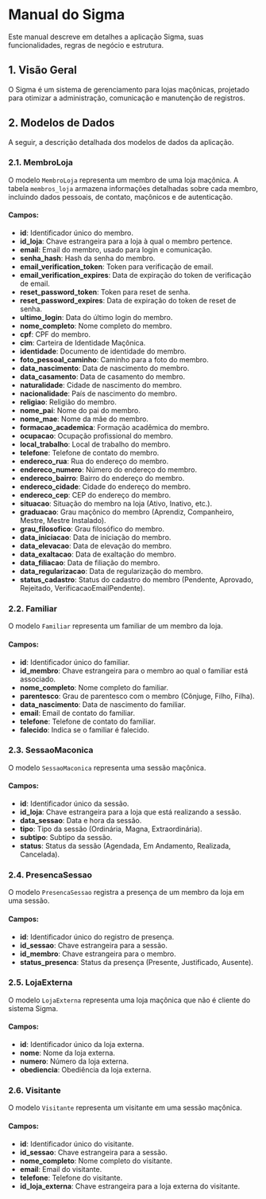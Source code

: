 # Manual do Sigma

Este manual descreve em detalhes a aplicação Sigma, suas funcionalidades, regras de negócio e estrutura.

## 1. Visão Geral

O Sigma é um sistema de gerenciamento para lojas maçônicas, projetado para otimizar a administração, comunicação e manutenção de registros.

## 2. Modelos de Dados

A seguir, a descrição detalhada dos modelos de dados da aplicação.

### 2.1. MembroLoja

O modelo `MembroLoja` representa um membro de uma loja maçônica. A tabela `membros_loja` armazena informações detalhadas sobre cada membro, incluindo dados pessoais, de contato, maçônicos e de autenticação.

#### Campos:

*   **id**: Identificador único do membro.
*   **id_loja**: Chave estrangeira para a loja à qual o membro pertence.
*   **email**: Email do membro, usado para login e comunicação.
*   **senha_hash**: Hash da senha do membro.
*   **email_verification_token**: Token para verificação de email.
*   **email_verification_expires**: Data de expiração do token de verificação de email.
*   **reset_password_token**: Token para reset de senha.
*   **reset_password_expires**: Data de expiração do token de reset de senha.
*   **ultimo_login**: Data do último login do membro.
*   **nome_completo**: Nome completo do membro.
*   **cpf**: CPF do membro.
*   **cim**: Carteira de Identidade Maçônica.
*   **identidade**: Documento de identidade do membro.
*   **foto_pessoal_caminho**: Caminho para a foto do membro.
*   **data_nascimento**: Data de nascimento do membro.
*   **data_casamento**: Data de casamento do membro.
*   **naturalidade**: Cidade de nascimento do membro.
*   **nacionalidade**: País de nascimento do membro.
*   **religiao**: Religião do membro.
*   **nome_pai**: Nome do pai do membro.
*   **nome_mae**: Nome da mãe do membro.
*   **formacao_academica**: Formação acadêmica do membro.
*   **ocupacao**: Ocupação profissional do membro.
*   **local_trabalho**: Local de trabalho do membro.
*   **telefone**: Telefone de contato do membro.
*   **endereco_rua**: Rua do endereço do membro.
*   **endereco_numero**: Número do endereço do membro.
*   **endereco_bairro**: Bairro do endereço do membro.
*   **endereco_cidade**: Cidade do endereço do membro.
*   **endereco_cep**: CEP do endereço do membro.
*   **situacao**: Situação do membro na loja (Ativo, Inativo, etc.).
*   **graduacao**: Grau maçônico do membro (Aprendiz, Companheiro, Mestre, Mestre Instalado).
*   **grau_filosofico**: Grau filosófico do membro.
*   **data_iniciacao**: Data de iniciação do membro.
*   **data_elevacao**: Data de elevação do membro.
*   **data_exaltacao**: Data de exaltação do membro.
*   **data_filiacao**: Data de filiação do membro.
*   **data_regularizacao**: Data de regularização do membro.
*   **status_cadastro**: Status do cadastro do membro (Pendente, Aprovado, Rejeitado, VerificacaoEmailPendente).

### 2.2. Familiar

O modelo `Familiar` representa um familiar de um membro da loja.

#### Campos:

*   **id**: Identificador único do familiar.
*   **id_membro**: Chave estrangeira para o membro ao qual o familiar está associado.
*   **nome_completo**: Nome completo do familiar.
*   **parentesco**: Grau de parentesco com o membro (Cônjuge, Filho, Filha).
*   **data_nascimento**: Data de nascimento do familiar.
*   **email**: Email de contato do familiar.
*   **telefone**: Telefone de contato do familiar.
*   **falecido**: Indica se o familiar é falecido.

### 2.3. SessaoMaconica

O modelo `SessaoMaconica` representa uma sessão maçônica.

#### Campos:

*   **id**: Identificador único da sessão.
*   **id_loja**: Chave estrangeira para a loja que está realizando a sessão.
*   **data_sessao**: Data e hora da sessão.
*   **tipo**: Tipo da sessão (Ordinária, Magna, Extraordinária).
*   **subtipo**: Subtipo da sessão.
*   **status**: Status da sessão (Agendada, Em Andamento, Realizada, Cancelada).

### 2.4. PresencaSessao

O modelo `PresencaSessao` registra a presença de um membro da loja em uma sessão.

#### Campos:

*   **id**: Identificador único do registro de presença.
*   **id_sessao**: Chave estrangeira para a sessão.
*   **id_membro**: Chave estrangeira para o membro.
*   **status_presenca**: Status da presença (Presente, Justificado, Ausente).

### 2.5. LojaExterna

O modelo `LojaExterna` representa uma loja maçônica que não é cliente do sistema Sigma.

#### Campos:

*   **id**: Identificador único da loja externa.
*   **nome**: Nome da loja externa.
*   **numero**: Número da loja externa.
*   **obediencia**: Obediência da loja externa.

### 2.6. Visitante

O modelo `Visitante` representa um visitante em uma sessão maçônica.

#### Campos:

*   **id**: Identificador único do visitante.
*   **id_sessao**: Chave estrangeira para a sessão.
*   **nome_completo**: Nome completo do visitante.
*   **email**: Email do visitante.
*   **telefone**: Telefone do visitante.
*   **id_loja_externa**: Chave estrangeira para a loja externa do visitante.
